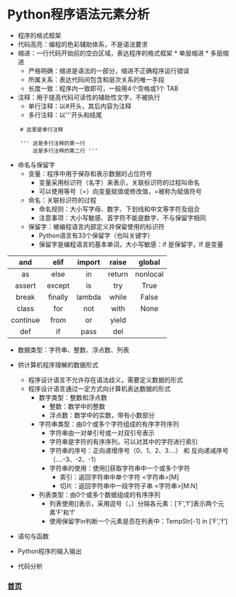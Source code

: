 # Python程序语法元素分析
  * 程序的格式框架
   * 代码高亮：编程的色彩辅助体系，不是语法要求
   * 缩进：一行代码开始前的空白区域，表达程序的格式框架
    * 单层缩进
    * 多层缩进
     * 严格明确：缩进是语法的一部分，缩进不正确程序运行错误
     * 所属关系：表达代码间包含和层次关系的唯一手段
     * 长度一致：程序内一致即可，一般用4个空格或1个 TAB
   * 注释：用于提高代码可读性的辅助性文字，不被执行
     * 单行注释：以#开头，其后内容为注释
     * 多行注释：以'''开头和结尾
```
    # 这里是单行注释
```     
```
    ''' 这是多行注释的第一行
        这是多行注释的第二行 '''
```
* 命名与保留字
  * 变量：程序中用于保存和表示数据的占位符号
    * 变量采用标识符（名字）来表示，关联标识符的过程叫命名
    * 可以使用等号（=）向变量赋值或修改值，=被称为赋值符号
  * 命名：关联标识符的过程
    * 命名规则：大小写字母、数字、下划线和中文等字符及组合
    * 注意事项：大小写敏感、首字符不能是数字、不与保留字相同
  * 保留字：被编程语言内部定义并保留使用的标识符
    * Python语言有33个保留字（也叫关键字）
    * 保留字是编程语言的基本单词，大小写敏感：if 是保留字，If 是变量
 
|and|elif|import|raise|global|
|:---:|:---:|:---:|:---:|:---:|
|as|else|in|return|nonlocal|
|assert|except|is|try|True|
|break|finally|lambda|while|False|
|class|for|not|with|None|
|continue|from|or|yield||
|def|if|pass|del||

* 数据类型：字符串、整数、浮点数、列表
 * 供计算机程序理解的数据形式
   * 程序设计语言不允许存在语法歧义，需要定义数据的形式
   * 程序设计语言通过一定方式向计算机表达数据的形式
     * 数字类型：整数和浮点数
       * 整数：数学中的整数
       * 浮点数：数学中的实数，带有小数部分
     * 字符串类型：由0个或多个字符组成的有序字符序列
       * 字符串由一对单引号或一对双引号表示
       * 字符串是字符的有序序列，可以对其中的字符进行索引
       * 字符串的序号：正向递增序号（0、1、2、3....） 和 反向递减序号（....-3、-2、-1）
       * 字符串的使用：使用[]获取字符串中一个或多个字符
         * 索引：返回字符串中单个字符 <字符串>[M]
         * 切片：返回字符串中一段字符子串 <字符串>[M:N]      
     * 列表类型：由0个或多个数据组成的有序序列
       * 列表使用[]表示，采用逗号（，）分隔各元素：['F','f']表示两个元素'F'和'f'
       * 使用保留字in判断一个元素是否在列表中：TempStr[-1] in ['F','f']
       
* 语句与函数
* Python程序的输入输出
* 代码分析
  
  
  
### [首页](https://github.com/queenta/Python/blob/master/README.md)
